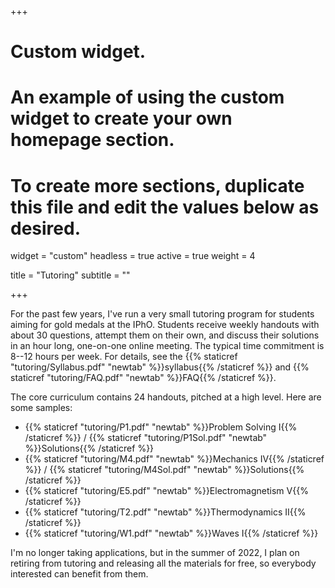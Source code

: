 +++
# Custom widget.
# An example of using the custom widget to create your own homepage section.
# To create more sections, duplicate this file and edit the values below as desired.
widget = "custom"
headless = true
active = true
weight = 4

title = "Tutoring"
subtitle = ""

+++

For the past few years, I've run a very small tutoring program for students aiming for gold medals at the IPhO. Students receive weekly handouts with about 30 questions, attempt them on their own, and discuss their solutions in an hour long, one-on-one online meeting. The typical time commitment is 8--12 hours per week. For details, see the {{% staticref "tutoring/Syllabus.pdf" "newtab" %}}syllabus{{% /staticref %}} and {{% staticref "tutoring/FAQ.pdf" "newtab" %}}FAQ{{% /staticref %}}.

The core curriculum contains 24 handouts, pitched at a high level. Here are some samples:

- {{% staticref "tutoring/P1.pdf" "newtab" %}}Problem Solving I{{% /staticref %}} / {{% staticref "tutoring/P1Sol.pdf" "newtab" %}}Solutions{{% /staticref %}}
- {{% staticref "tutoring/M4.pdf" "newtab" %}}Mechanics IV{{% /staticref %}} / {{% staticref "tutoring/M4Sol.pdf" "newtab" %}}Solutions{{% /staticref %}}
- {{% staticref "tutoring/E5.pdf" "newtab" %}}Electromagnetism V{{% /staticref %}}
- {{% staticref "tutoring/T2.pdf" "newtab" %}}Thermodynamics II{{% /staticref %}}
- {{% staticref "tutoring/W1.pdf" "newtab" %}}Waves I{{% /staticref %}}

I'm no longer taking applications, but in the summer of 2022, I plan on retiring from tutoring and releasing all the materials for free, so everybody interested can benefit from them. 